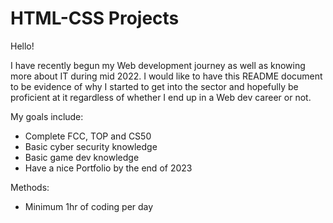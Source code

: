 # HTML-CSS Projects
Hello!


I have recently begun my Web development journey as well as knowing more about IT during mid 2022. I would like to have this README document to be evidence of why I started to get into the sector and hopefully be proficient at it regardless of whether I end up in a Web dev career or not. 

My goals include:

+ Complete FCC, TOP and CS50
+ Basic cyber security knowledge
+ Basic game dev knowledge
+ Have a nice Portfolio by the end of 2023

Methods:
+ Minimum 1hr of coding per day

